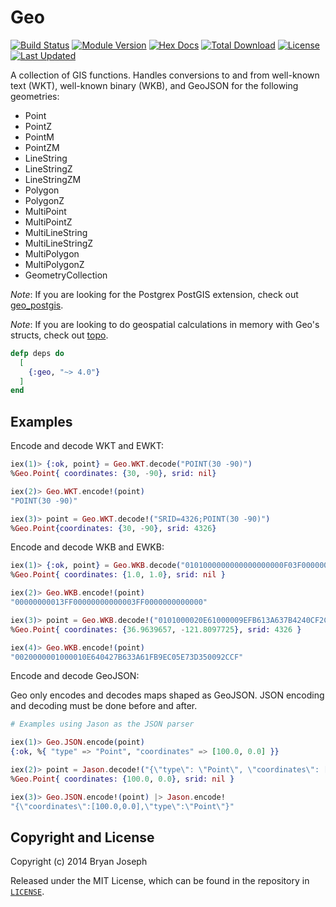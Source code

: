 # Geo

[![Build Status](https://github.com/felt/geo/actions/workflows/elixir-build-and-test.yml/badge.svg?branch=master)](https://github.com/felt/geo/actions/workflows/elixir-build-and-test.yml)
[![Module Version](https://img.shields.io/hexpm/v/geo.svg)](https://hex.pm/packages/geo)
[![Hex Docs](https://img.shields.io/badge/hex-docs-lightgreen.svg)](https://hexdocs.pm/geo/)
[![Total Download](https://img.shields.io/hexpm/dt/geo.svg)](https://hex.pm/packages/geo)
[![License](https://img.shields.io/hexpm/l/geo.svg)](https://github.com/felt/geo/blob/master/LICENSE)
[![Last Updated](https://img.shields.io/github/last-commit/felt/geo.svg)](https://github.com/felt/geo/commits/master)

A collection of GIS functions. Handles conversions to and from well-known text (WKT), well-known binary (WKB), and GeoJSON for the following geometries:

* Point
* PointZ
* PointM
* PointZM
* LineString
* LineStringZ
* LineStringZM
* Polygon
* PolygonZ
* MultiPoint
* MultiPointZ
* MultiLineString
* MultiLineStringZ
* MultiPolygon
* MultiPolygonZ
* GeometryCollection

_Note_: If you are looking for the Postgrex PostGIS extension, check out [geo_postgis](https://github.com/felt/geo_postgis).

_Note_: If you are looking to do geospatial calculations in memory with Geo's structs, check out [topo](https://github.com/pkinney/topo).

```elixir
defp deps do
  [
    {:geo, "~> 4.0"}
  ]
end
```

## Examples

Encode and decode WKT and EWKT:

```elixir
iex(1)> {:ok, point} = Geo.WKT.decode("POINT(30 -90)")
%Geo.Point{ coordinates: {30, -90}, srid: nil}

iex(2)> Geo.WKT.encode!(point)
"POINT(30 -90)"

iex(3)> point = Geo.WKT.decode!("SRID=4326;POINT(30 -90)")
%Geo.Point{coordinates: {30, -90}, srid: 4326}
```

Encode and decode WKB and EWKB:

```elixir
iex(1)> {:ok, point} = Geo.WKB.decode("0101000000000000000000F03F000000000000F03F")
%Geo.Point{ coordinates: {1.0, 1.0}, srid: nil }

iex(2)> Geo.WKB.encode!(point)
"00000000013FF00000000000003FF0000000000000"

iex(3)> point = Geo.WKB.decode!("0101000020E61000009EFB613A637B4240CF2C0950D3735EC0")
%Geo.Point{ coordinates: {36.9639657, -121.8097725}, srid: 4326 }

iex(4)> Geo.WKB.encode!(point)
"0020000001000010E640427B633A61FB9EC05E73D350092CCF"
```

Encode and decode GeoJSON:

Geo only encodes and decodes maps shaped as GeoJSON. JSON encoding and decoding must
be done before and after.

```elixir
# Examples using Jason as the JSON parser

iex(1)> Geo.JSON.encode(point)
{:ok, %{ "type" => "Point", "coordinates" => [100.0, 0.0] }}

iex(2)> point = Jason.decode!("{\"type\": \"Point\", \"coordinates\": [100.0, 0.0] }") |> Geo.JSON.decode
%Geo.Point{ coordinates: {100.0, 0.0}, srid: nil }

iex(3)> Geo.JSON.encode!(point) |> Jason.encode!
"{\"coordinates\":[100.0,0.0],\"type\":\"Point\"}"
```

## Copyright and License

Copyright (c) 2014 Bryan Joseph

Released under the MIT License, which can be found in the repository in [`LICENSE`](https://github.com/felt/geo/blob/master/LICENSE.md).

